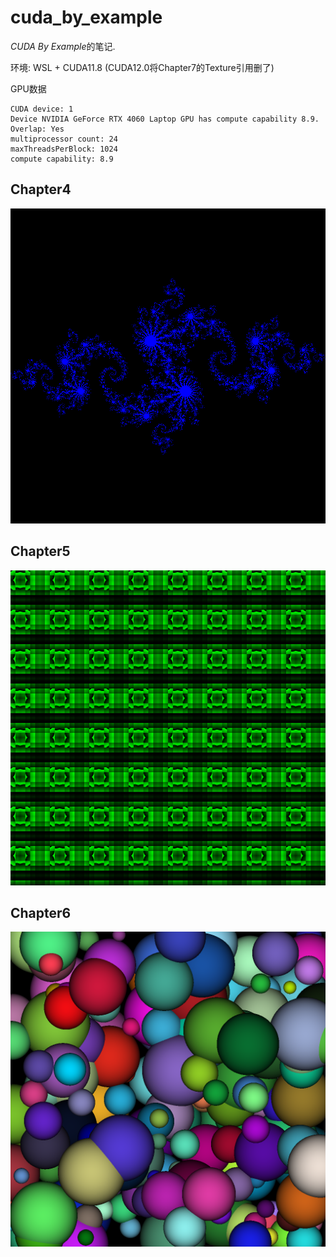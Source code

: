 # cuda_by_example

*CUDA By Example*的笔记.

环境: WSL + CUDA11.8 (CUDA12.0将Chapter7的Texture引用删了)

GPU数据

```
CUDA device: 1
Device NVIDIA GeForce RTX 4060 Laptop GPU has compute capability 8.9.
Overlap: Yes
multiprocessor count: 24
maxThreadsPerBlock: 1024
compute capability: 8.9
```

## Chapter4

![](./image/julia.png)

## Chapter5

![](./image/image_shared.png)

## Chapter6

![](./image/ray.png)

